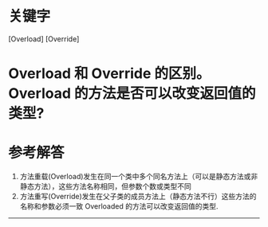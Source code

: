 # 关键字

\[Overload\] \[Override\]

# Overload 和 Override 的区别。Overload 的方法是否可以改变返回值的类型?

# 参考解答

1. 方法重载\(Overload\)发生在同一个类中多个同名方法上（可以是静态方法或非静态方法），这些方法名称相同，但参数个数或类型不同
2. 方法重写\(Override\)发生在父子类的成员方法上（静态方法不行）这些方法的名称和参数必须一致
   Overloaded 的方法可以改变返回值的类型.
   
---



